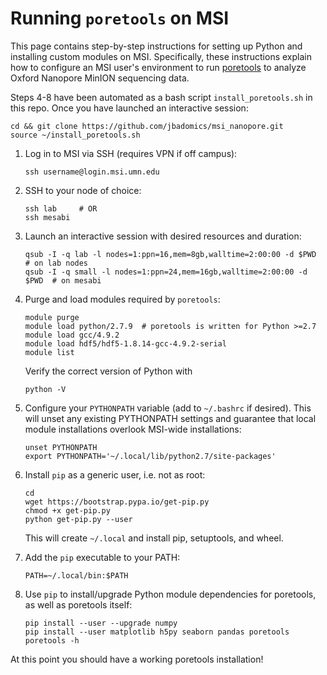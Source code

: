 # Running `poretools` on MSI

This page contains step-by-step instructions for setting up Python and installing custom modules on MSI. Specifically, these instructions explain how to configure an MSI user's environment to run [poretools](http://poretools.readthedocs.io/en/latest/) to analyze Oxford Nanopore MinION sequencing data.

Steps 4-8 have been automated as a bash script `install_poretools.sh` in this repo. Once you have launched an interactive session:

    cd && git clone https://github.com/jbadomics/msi_nanopore.git
    source ~/install_poretools.sh

1.  Log in to MSI via SSH (requires VPN if off campus):

        ssh username@login.msi.umn.edu

2.  SSH to your node of choice:

        ssh lab		# OR
        ssh mesabi

3.  Launch an interactive session with desired resources and duration:

        qsub -I -q lab -l nodes=1:ppn=16,mem=8gb,walltime=2:00:00 -d $PWD  # on lab nodes
        qsub -I -q small -l nodes=1:ppn=24,mem=16gb,walltime=2:00:00 -d $PWD  # on mesabi

4.  Purge and load modules required by `poretools`:

        module purge
        module load python/2.7.9  # poretools is written for Python >=2.7
        module load gcc/4.9.2
        module load hdf5/hdf5-1.8.14-gcc-4.9.2-serial
        module list
    
    Verify the correct version of Python with
    
        python -V
        
5.  Configure your `PYTHONPATH` variable (add to `~/.bashrc` if desired). This will unset any existing PYTHONPATH settings and guarantee that local module installations overlook MSI-wide installations:

        unset PYTHONPATH
        export PYTHONPATH='~/.local/lib/python2.7/site-packages'

6.  Install `pip` as a generic user, i.e. not as root:

        cd
        wget https://bootstrap.pypa.io/get-pip.py
        chmod +x get-pip.py
        python get-pip.py --user
        
    This will create `~/.local` and install pip, setuptools, and wheel.
        
7.  Add the `pip` executable to your PATH:

        PATH=~/.local/bin:$PATH

8.  Use `pip` to install/upgrade Python module dependencies for poretools, as well as poretools itself:

        pip install --user --upgrade numpy 
        pip install --user matplotlib h5py seaborn pandas poretools
        poretools -h

At this point you should have a working poretools installation!

